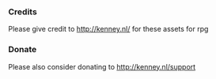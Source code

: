 ### Credits
Please give credit to http://kenney.nl/ for these assets for rpg

### Donate
Please also consider donating to http://kenney.nl/support
